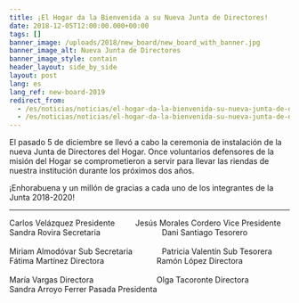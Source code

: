 ```yaml
---
title: ¡El Hogar da la Bienvenida a su Nueva Junta de Directores!
date: 2018-12-05T12:00:00.000+00:00
tags: []
banner_image: /uploads/2018/new_board/new_board_with_banner.jpg
banner_image_alt: Nueva Junta de Directores
banner_image_style: contain
header_layout: side_by_side
layout: post
lang: es
lang_ref: new-board-2019
redirect_from:
  - /es/noticias/noticias/el-hogar-da-la-bienvenida-su-nueva-junta-de-directores
  - /es/noticias/noticias/el-hogar-da-la-bienvenida-su-nueva-junta-de-directores/
---
```

El pasado 5 de diciembre se llevó a cabo la ceremonia de instalación de la nueva Junta de Directores del Hogar. Once voluntarios defensores de la misión del Hogar se comprometieron a servir para llevar las riendas de nuestra  institución durante los próximos dos años.

¡Enhorabuena y un millón de gracias a cada uno de los integrantes de la Junta 2018-2020!

<hr />

<div class="columns">
  <div class="column">
    Carlos Velázquez <span class="tag is-primary is-medium">Presidente</span>
  </div>

  <div class="column">
    Jesús Morales Cordero <span class="tag is-primary is-medium">Vice Presidente</span>
  </div>
</div>

<div class="columns">
  <div class="column">
    Sandra Rovira <span class="tag is-medium">Secretaria</span>
    <br />
    <br />
    Miriam Almodóvar <span class="tag is-medium">Sub Secretaria</span>
  </div>

  <div class="column">
    Dani Santiago <span class="tag is-medium">Tesorero</span>
    <br />
    <br />
    Patricia Valentín <span class="tag is-medium">Sub Tesorera</span>
  </div>
</div>

<div class="columns">
  <div class="column">
    Fátima Martínez <span class="tag is-medium">Directora</span>
    <br />
    <br />
    María Vargas <span class="tag is-medium">Directora</span>
  </div>

  <div class="column">
    Ramón López <span class="tag is-medium">Directora</span>
    <br />
    <br />
    Olga Tacoronte <span class="tag is-medium">Directora</span>
  </div>
</div>

<div class="columns">
  <div class="column">
    Sandra Arroyo Ferrer <span class="tag is-medium">Pasada Presidenta</span>
  </div>
</div>
